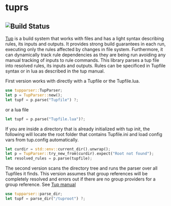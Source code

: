 # tuprs

![Build Status](https://github.com/svark/tuprs/actions/workflows/rust.yml/badge.svg)
---
[Tup](https://gittup.org/tup) is a build system that works with files and has a light syntax describing rules, its
inputs and outputs. It provides strong build guarantees in each run, executing only the rules affected by changes in
file system. Furthermore, it can dynamically track rule dependencies as they are being run avoiding any manual tracking
of inputs to rule commands. This library parses a tup file into resolved rules, its inputs and outputs.
Rules can be specificed in Tupfile syntax or in lua as described in the tup manual.

First version works with directly with a Tupfile or the Tupfile.lua.

```rust
use tupparser::TupParser;
let p = TupParser::new();
let tupf = p.parse("Tupfile") ?;
```

or a lua file

```rust
let tupf = p.parse("Tupfile.lua")?;
```

If you are inside a directory that is already initialized with tup init, the following will locate the root folder that
contains Tupfile.ini and load config vars from tup.config automatically.

```rust
let curdir = std::env::current_dir().unwrap();
let p = TupParser::try_new_from(curdir).expect("Root not found");
let resolved_rules = p.parse(tupfile);
```

The second version scans the directory tree and runs the parser over all Tupfiles it finds.
This version assumes that group references will be completely resolved and errors out if there are no group providers
for a group reference. See [Tup manual](https://gittup.org/tup/manual.html)

```rust
use tupparser::parse_dir;
let tupf = parse_dir("/tuproot") ?;
```


